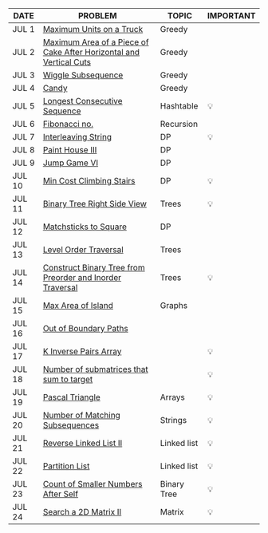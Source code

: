 |DATE|PROBLEM|TOPIC|IMPORTANT|
|----|-----|----------|-----|
|JUL 1|[Maximum Units on a Truck](https://leetcode.com/problems/maximum-units-on-a-truck/)|Greedy|
|JUL 2|[Maximum Area of a Piece of Cake After Horizontal and Vertical Cuts](https://leetcode.com/problems/maximum-area-of-a-piece-of-cake-after-horizontal-and-vertical-cuts/)|Greedy|
|JUL 3|[Wiggle Subsequence](https://leetcode.com/problems/wiggle-subsequence/)|Greedy|
|JUL 4|[Candy](https://leetcode.com/problems/candy/)|Greedy
|JUL 5|[Longest Consecutive Sequence](https://leetcode.com/problems/longest-consecutive-sequence/)|Hashtable|💡
|JUL 6|[Fibonacci no.](https://leetcode.com/problems/fibonacci-number/)|Recursion
|JUL 7|[Interleaving String](https://leetcode.com/problems/interleaving-string/)|DP|💡
|JUL 8|[Paint House III](https://leetcode.com/problems/paint-house-iii/)|DP
|JUL 9|[Jump Game VI](https://leetcode.com/problems/jump-game-vi/)|DP
|JUL 10|[ Min Cost Climbing Stairs](https://leetcode.com/problems/min-cost-climbing-stairs/)|DP|💡
|JUL 11|[Binary Tree Right Side View](https://leetcode.com/problems/binary-tree-right-side-view/)|Trees|💡
|JUL 12|[Matchsticks to Square](https://leetcode.com/problems/matchsticks-to-square/)|DP|
|JUL 13|[Level Order Traversal](https://leetcode.com/problems/binary-tree-level-order-traversal/)|Trees|
|JUL 14|[Construct Binary Tree from Preorder and Inorder Traversal](https://leetcode.com/problems/construct-binary-tree-from-preorder-and-inorder-traversal/)|Trees|💡
|JUL 15|[Max Area of Island](https://leetcode.com/problems/max-area-of-island/)|Graphs|
|JUL 16|[Out of Boundary Paths](https://leetcode.com/problems/out-of-boundary-paths/)||
|JUL 17|[K Inverse Pairs Array](https://leetcode.com/problems/k-inverse-pairs-array/)||💡
|JUL 18|[Number of submatrices that sum to target](https://leetcode.com/problems/number-of-submatrices-that-sum-to-target/)||💡
|JUL 19|[Pascal Triangle](https://leetcode.com/problems/pascals-triangle/)|Arrays|💡
|JUL 20|[Number of Matching Subsequences](https://leetcode.com/problems/number-of-matching-subsequences/)|Strings|💡
|JUL 21|[Reverse Linked List II](https://leetcode.com/problems/reverse-linked-list-ii/)|Linked list|💡
|JUL 22|[Partition List](https://leetcode.com/problems/partition-list/)|Linked list|💡
|JUL 23|[Count of Smaller Numbers After Self](https://leetcode.com/problems/count-of-smaller-numbers-after-self/)|Binary Tree|💡
|JUL 24|[Search a 2D Matrix II](https://leetcode.com/problems/search-a-2d-matrix-ii/)|Matrix|💡
